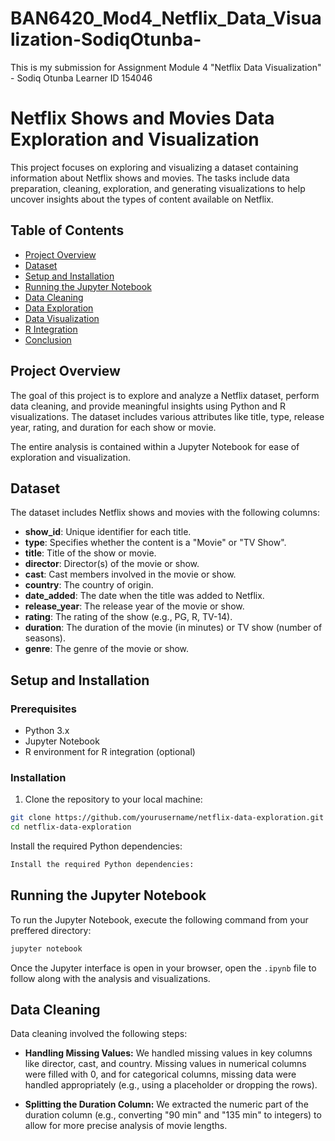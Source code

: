 # BAN6420_Mod4_Netflix_Data_Visualization-SodiqOtunba-
This is my submission for Assignment Module 4 "Netflix Data Visualization" - Sodiq Otunba Learner ID 154046

# Netflix Shows and Movies Data Exploration and Visualization

This project focuses on exploring and visualizing a dataset containing information about Netflix shows and movies. The tasks include data preparation, cleaning, exploration, and generating visualizations to help uncover insights about the types of content available on Netflix.

## Table of Contents

- [Project Overview](#project-overview)
- [Dataset](#dataset)
- [Setup and Installation](#setup-and-installation)
- [Running the Jupyter Notebook](#running-the-jupyter-notebook)
- [Data Cleaning](#data-cleaning)
- [Data Exploration](#data-exploration)
- [Data Visualization](#data-visualization)
- [R Integration](#r-integration)
- [Conclusion](#conclusion)

## Project Overview

The goal of this project is to explore and analyze a Netflix dataset, perform data cleaning, and provide meaningful insights using Python and R visualizations. The dataset includes various attributes like title, type, release year, rating, and duration for each show or movie.

The entire analysis is contained within a Jupyter Notebook for ease of exploration and visualization.

## Dataset

The dataset includes Netflix shows and movies with the following columns:
- **show_id**: Unique identifier for each title.
- **type**: Specifies whether the content is a "Movie" or "TV Show".
- **title**: Title of the show or movie.
- **director**: Director(s) of the movie or show.
- **cast**: Cast members involved in the movie or show.
- **country**: The country of origin.
- **date_added**: The date when the title was added to Netflix.
- **release_year**: The release year of the movie or show.
- **rating**: The rating of the show (e.g., PG, R, TV-14).
- **duration**: The duration of the movie (in minutes) or TV show (number of seasons).
- **genre**: The genre of the movie or show.

## Setup and Installation

### Prerequisites

- Python 3.x
- Jupyter Notebook
- R environment for R integration (optional)

### Installation

1. Clone the repository to your local machine:

```bash
git clone https://github.com/yourusername/netflix-data-exploration.git
cd netflix-data-exploration
```
Install the required Python dependencies:
```bash
Install the required Python dependencies:
```
## Running the Jupyter Notebook
To run the Jupyter Notebook, execute the following command from your preffered directory:
```bash
jupyter notebook
```
Once the Jupyter interface is open in your browser, open the ```.ipynb``` file to follow along with the analysis and visualizations.

## Data Cleaning
Data cleaning involved the following steps:

- **Handling Missing Values:** We handled missing values in key columns like director, cast, and country. Missing values in numerical columns were filled with 0, and for categorical columns, missing data were handled appropriately (e.g., using a placeholder or dropping the rows).

- **Splitting the Duration Column:** We extracted the numeric part of the duration column (e.g., converting "90 min" and "135 min" to integers) to allow for more precise analysis of movie lengths.

